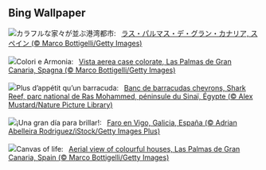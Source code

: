 ## Bing Wallpaper
![](https://www.bing.com/th?id=OHR.LasPalmas_JA-JP9180112071_UHD.jpg&w=1000)カラフルな家々が並ぶ港湾都市:&nbsp;&ensp;[ラス・パルマス・デ・グラン・カナリア, スペイン (© Marco Bottigelli/Getty Images)](https://www.bing.com/th?id=OHR.LasPalmas_JA-JP9180112071_UHD.jpg)
<br><br/>
![](https://www.bing.com/th?id=OHR.LasPalmas_IT-IT1381176116_UHD.jpg&w=1000)Colori e Armonia:&nbsp;&ensp;[Vista aerea case colorate, Las Palmas de Gran Canaria, Spagna (© Marco Bottigelli/Getty Images)](https://www.bing.com/th?id=OHR.LasPalmas_IT-IT1381176116_UHD.jpg)
<br><br/>
![](https://www.bing.com/th?id=OHR.BlackfinBarracuda_FR-FR4425436788_UHD.jpg&w=1000)Plus d’appétit qu’un barracuda:&nbsp;&ensp;[Banc de barracudas chevrons, Shark Reef, parc national de Ras Mohammed, péninsule du Sinaï, Égypte (© Alex Mustard/Nature Picture Library)](https://www.bing.com/th?id=OHR.BlackfinBarracuda_FR-FR4425436788_UHD.jpg)
<br><br/>
![](https://www.bing.com/th?id=OHR.GaliciaDay_ES-ES2507386877_UHD.jpg&w=1000)¡Una gran día para brillar!:&nbsp;&ensp;[Faro en Vigo, Galicia, España (© Adrian Abelleira Rodriguez/iStock/Getty Images Plus)](https://www.bing.com/th?id=OHR.GaliciaDay_ES-ES2507386877_UHD.jpg)
<br><br/>
![](https://www.bing.com/th?id=OHR.LasPalmas_EN-GB9088334179_UHD.jpg&w=1000)Canvas of life:&nbsp;&ensp;[Aerial view of colourful houses, Las Palmas de Gran Canaria, Spain (© Marco Bottigelli/Getty Images)](https://www.bing.com/th?id=OHR.LasPalmas_EN-GB9088334179_UHD.jpg)
<br><br/>
